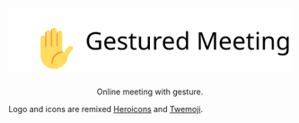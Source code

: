 <h1><img src="./logo.svg" alt="Gestured Meeting"></h1>

<center>
Online meeting with gesture.
</center>

Logo and icons are remixed [Heroicons](https://heroicons.com/) and [Twemoji](https://twemoji.twitter.com/).
